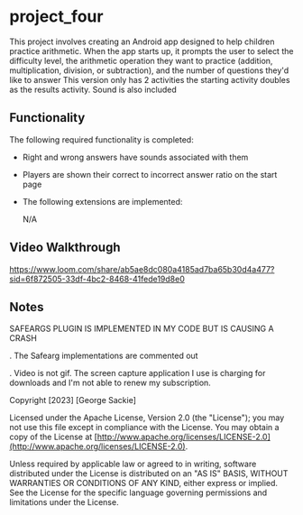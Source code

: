 # project_four

This project involves creating an Android app designed to help children practice arithmetic. When the app starts up, it prompts the user to select the difficulty level, the arithmetic operation they want to practice (addition, multiplication, division, or subtraction), and the number of questions they'd like to answer
This version only has 2 activities the starting activity doubles as the results activity. Sound is also included
## Functionality
The following required functionality is completed:

- Right and wrong answers have sounds associated with them
- Players are shown their correct to incorrect answer ratio on the start page


-  The following extensions are implemented:
   
    N/A

## Video Walkthrough
https://www.loom.com/share/ab5ae8dc080a4185ad7ba65b30d4a477?sid=6f872505-33df-4bc2-8468-41fede19d8e0



## Notes

SAFEARGS PLUGIN IS IMPLEMENTED IN MY CODE BUT IS CAUSING A CRASH

. The Safearg implementations are commented out

. Video is not gif. The screen capture application I use is charging for downloads and I'm not able to renew my subscription. 

Copyright [2023] [George Sackie]

Licensed under the Apache License, Version 2.0 (the "License"); you may not use this file except in compliance with the License. You may obtain a copy of the License at [http://www.apache.org/licenses/LICENSE-2.0](http://www.apache.org/licenses/LICENSE-2.0).

Unless required by applicable law or agreed to in writing, software distributed under the License is distributed on an "AS IS" BASIS, WITHOUT WARRANTIES OR CONDITIONS OF ANY KIND, either express or implied. See the License for the specific language governing permissions and limitations under the License.



